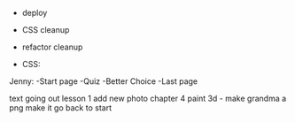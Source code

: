 - deploy
- CSS cleanup
- refactor cleanup

- CSS:

Jenny:
    -Start page
    -Quiz
    -Better Choice
    -Last page


text going out
lesson 1
add new photo chapter 4
paint 3d - make grandma a png
make it go back to start